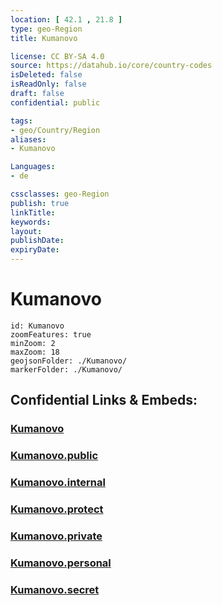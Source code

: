 ```yaml
---
location: [ 42.1 , 21.8 ] 
type: geo-Region
title: Kumanovo

license: CC BY-SA 4.0
source: https://datahub.io/core/country-codes
isDeleted: false
isReadOnly: false
draft: false
confidential: public

tags:
- geo/Country/Region
aliases:
- Kumanovo

Languages:
- de

cssclasses: geo-Region
publish: true
linkTitle: 
keywords: 
layout: 
publishDate: 
expiryDate: 
---
```


# Kumanovo

```leaflet
id: Kumanovo
zoomFeatures: true 
minZoom: 2 
maxZoom: 18
geojsonFolder: ./Kumanovo/
markerFolder: ./Kumanovo/
```


## Confidential Links & Embeds: 

### [Kumanovo](/_Standards/Earth/Continent/Europe/Europe~South/Macedonia~North/Municipalities~Macedonia/Kumanovo.md) 

### [Kumanovo.public](/_public/Earth/Continent/Europe/Europe~South/Macedonia~North/Municipalities~Macedonia/Kumanovo.public.md) 

### [Kumanovo.internal](/_internal/Earth/Continent/Europe/Europe~South/Macedonia~North/Municipalities~Macedonia/Kumanovo.internal.md) 

### [Kumanovo.protect](/_protect/Earth/Continent/Europe/Europe~South/Macedonia~North/Municipalities~Macedonia/Kumanovo.protect.md) 

### [Kumanovo.private](/_private/Earth/Continent/Europe/Europe~South/Macedonia~North/Municipalities~Macedonia/Kumanovo.private.md) 

### [Kumanovo.personal](/_personal/Earth/Continent/Europe/Europe~South/Macedonia~North/Municipalities~Macedonia/Kumanovo.personal.md) 

### [Kumanovo.secret](/_secret/Earth/Continent/Europe/Europe~South/Macedonia~North/Municipalities~Macedonia/Kumanovo.secret.md)

